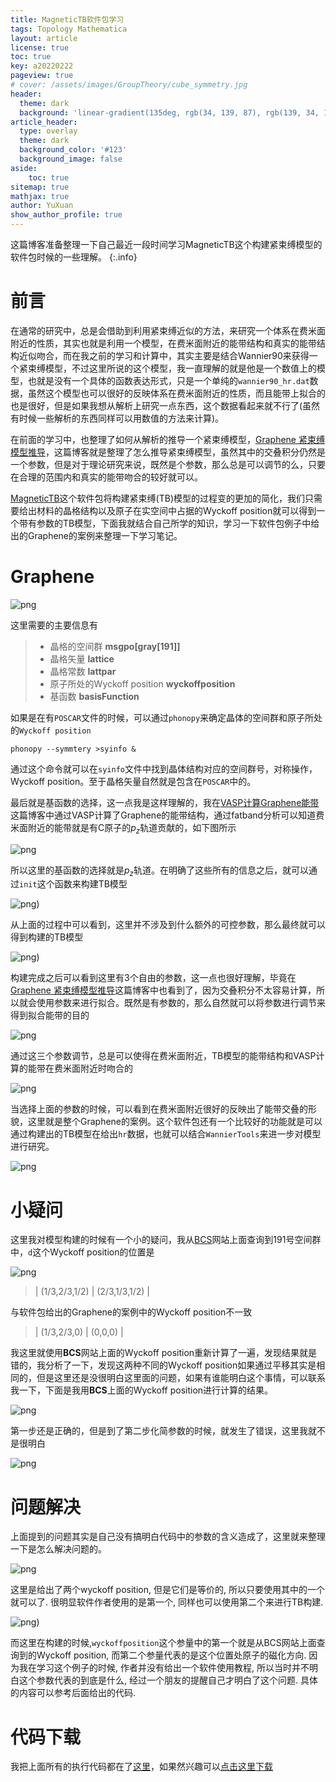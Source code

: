 ```yaml
---
title: MagneticTB软件包学习
tags: Topology Mathematica 
layout: article
license: true
toc: true
key: a20220222
pageview: true
# cover: /assets/images/GroupTheory/cube_symmetry.jpg
header:
  theme: dark
  background: 'linear-gradient(135deg, rgb(34, 139, 87), rgb(139, 34, 139))'
article_header:
  type: overlay
  theme: dark
  background_color: '#123'
  background_image: false
aside:
    toc: true
sitemap: true
mathjax: true
author: YuXuan
show_author_profile: true
---
```

 这篇博客准备整理一下自己最近一段时间学习MagneticTB这个构建紧束缚模型的软件包时候的一些理解。
{:.info}
<!--more-->
# 前言
 在通常的研究中，总是会借助到利用紧束缚近似的方法，来研究一个体系在费米面附近的性质，其实也就是利用一个模型，在费米面附近的能带结构和真实的能带结构近似吻合，而在我之前的学习和计算中，其实主要是结合Wannier90来获得一个紧束缚模型，不过这里所说的这个模型，我一直理解的就是他是一个数值上的模型，也就是没有一个具体的函数表达形式，只是一个单纯的`wannier90_hr.dat`数据，虽然这个模型也可以很好的反映体系在费米面附近的性质，而且能带上拟合的也是很好，但是如果我想从解析上研究一点东西，这个数据看起来就不行了(虽然有时候一些解析的东西同样可以用数值的方法来计算)。

 在前面的学习中，也整理了如何从解析的推导一个紧束缚模型，[Graphene 紧束缚模型推导](https://yxli8023.github.io/2021/12/26/Graphene-TB.html)，这篇博客就是整理了怎么推导紧束缚模型，虽然其中的交叠积分仍然是一个参数，但是对于理论研究来说，既然是个参数，那么总是可以调节的么，只要在合理的范围内和真实的能带吻合的较好就可以。

 [MagneticTB](https://github.com/zhangzeyingvv/MagneticTB)这个软件包将构建紧束缚(TB)模型的过程变的更加的简化，我们只需要给出材料的晶格结构以及原子在实空间中占据的Wyckoff position就可以得到一个带有参数的TB模型，下面我就结合自己所学的知识，学习一下软件包例子中给出的Graphene的案例来整理一下学习笔记。

# Graphene

![png](/assets/images/Mma/magtb-1.png)

这里需要的主要信息有

> - 晶格的空间群 **msgpo[gray[191]]**
> - 晶格矢量   **lattice**
> - 晶格常数  **lattpar**
> - 原子所处的Wyckoff position **wyckoffposition**
> - 基函数   **basisFunction**

如果是在有`POSCAR`文件的时候，可以通过`phonopy`来确定晶体的空间群和原子所处的`Wyckoff position`

```shell
phonopy --symmtery >syinfo &
```

通过这个命令就可以在`syinfo`文件中找到晶体结构对应的空间群号，对称操作，Wyckoff position。至于晶格矢量自然就是包含在`POSCAR`中的。

最后就是基函数的选择，这一点我是这样理解的，我在[VASP计算Graphene能带](https://yxli8023.github.io/2020/11/03/VASP-Graphene.html)这篇博客中通过VASP计算了Graphene的能带结构，通过fatband分析可以知道费米面附近的能带就是有C原子的$p_z$轨道贡献的，如下图所示

![png](/assets/images/vasp/graphene.png)

所以这里的基函数的选择就是$p_z$轨道。在明确了这些所有的信息之后，就可以通过`init`这个函数来构建TB模型

![png](/assets/images/Mma/magtb-1.png))

从上面的过程中可以看到，这里并不涉及到什么额外的可控参数，那么最终就可以得到构建的TB模型



![png](/assets/images/Mma/magtb-2.png))

构建完成之后可以看到这里有3个自由的参数，这一点也很好理解，毕竟在[Graphene 紧束缚模型推导](https://yxli8023.github.io/2021/12/26/Graphene-TB.html)这篇博客中也看到了，因为交叠积分不太容易计算，所以就会使用参数来进行拟合。既然是有参数的，那么自然就可以将参数进行调节来得到拟合能带的目的

![png](/assets/images/Mma/magtb-3.png)

通过这三个参数调节，总是可以使得在费米面附近，TB模型的能带结构和VASP计算的能带在费米面附近时吻合的

![png](/assets/images/Mma/magtb-4.png)

当选择上面的参数的时候，可以看到在费米面附近很好的反映出了能带交叠的形貌，这里就是整个Graphene的案例。这个软件包还有一个比较好的功能就是可以通过构建出的TB模型在给出`hr`数据，也就可以结合`WannierTools`来进一步对模型进行研究。

![png](/assets/images/Mma/magtb-5.png)

# 小疑问

这里我对模型构建的时候有一个小的疑问，我从[BCS](https://cryst.ehu.es/)网站上面查询到191号空间群中，`d`这个Wyckoff position的位置是

![png](/assets/images/Mma/magtb-6.png)

> | (1/3,2/3,1/2) | (2/3,1/3,1/2) |


与软件包给出的Graphene的案例中的Wyckoff position不一致

> | (1/3,2/3,0) | (0,0,0) |


我这里就使用**BCS**网站上面的Wyckoff position重新计算了一遍，发现结果就是错的，我分析了一下，发现这两种不同的Wyckoff position如果通过平移其实是相同的，但是这里还是没很明白这里面的问题，如果有谁能明白这个事情，可以联系我一下，下面是我用**BCS**上面的Wyckoff position进行计算的结果。

![png](/assets/images/Mma/magtb-7.png)

第一步还是正确的，但是到了第二步化简参数的时候，就发生了错误，这里我就不是很明白

![png](/assets/images/Mma/magtb-8.png)

# 问题解决

上面提到的问题其实是自己没有搞明白代码中的参数的含义造成了，这里就来整理一下是怎么解决问题的。

![png](/assets/images/Mma/magtb-6.png)

这里是给出了两个wyckoff position, 但是它们是等价的, 所以只要使用其中的一个就可以了. 很明显软件作者使用的是第一个, 同样也可以使用第二个来进行TB构建. 

![png](/assets/images/Mma/magtb-1.png))

而这里在构建的时候,`wyckoffposition`这个参量中的第一个就是从BCS网站上面查询到的Wyckoff position, 而第二个参量代表的是这个位置处原子的磁化方向. 因为我在学习这个例子的时候, 作者并没有给出一个软件使用教程, 所以当时并不明白这个参数代表的到底是什么, 经过一个朋友的提醒自己才明白了这个问题. 具体的内容可以参考后面给出的代码.


# 代码下载

我把上面所有的执行代码都在了[这里](/assets/data/MagneTB-study.nb)，如果然兴趣可以[点击这里下载](/assets/data/MagneTB-study.nb)
